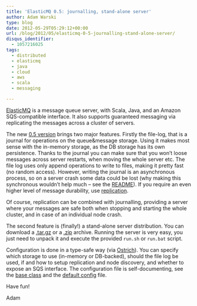```yaml
---
title: 'ElasticMQ 0.5: journalling, stand-alone server'
author: Adam Warski
type: blog
date: 2012-05-29T05:29:12+00:00
url: /blog/2012/05/elasticmq-0-5-journalling-stand-alone-server/
disqus_identifier:
  - 1057216025
tags:
  - distributed
  - elasticmq
  - java
  - cloud
  - aws
  - scala
  - messaging

---
```

[ElasticMQ][1] is a message queue server, with Scala, Java, and an Amazon SQS-compatible interface. It also supports guaranteed messaging via replicating the messages across a cluster of servers.

The new [0.5 version][1] brings two major features. Firstly the file-log, that is a journal for operations on the queue&message storage. Using it makes most sense with the in-memory storage, as the DB storage has its own persistence. Thanks to the journal you can make sure that you won&#8217;t loose messages across server restarts, when moving the whole server etc. The file log uses only append operations to write to files, making it pretty fast (no random access). However, writing the journal is an asynchronous process, so on a server crash some data could be lost (why making this synchronous wouldn&#8217;t help much &#8211; see the [README][2]). If you require an even higher level of message durability, use [replication][3].

Of course, replication can be combined with journalling, providing a server where your messages are safe both when stopping and starting the whole cluster, and in case of an individual node crash.

The second feature is (finally!) a stand-alone server distribution. You can download a [.tar.gz][4] or a [.zip][5] archive. Running the server is very easy, you just need to unpack it and execute the provided `run.sh` or `run.bat` script.

Configuration is done in a type-safe way (via [Ostrich][6]). You can specify which storage to use (in-memory or DB-backed), should the file log be used, if and how to setup replication and node discovery, and whether to expose an SQS interface. The configuration file is self-documenting, see the [base class][7] and the [default config][8] file.

Have fun!

Adam

 [1]: http://www.elasticmq.org
 [2]: https://github.com/adamw/elasticmq#adding-journaling-to-an-in-memory-storage
 [3]: https://github.com/adamw/elasticmq#starting-a-replicated-storage
 [4]: https://github.com/downloads/adamw/elasticmq/elasticmq-0.5.tar.gz
 [5]: https://github.com/downloads/adamw/elasticmq/elasticmq-0.5.zip
 [6]: https://github.com/twitter/ostrich/
 [7]: https://github.com/adamw/elasticmq/blob/master/server/src/main/scala/org/elasticmq/server/ElasticMQServerConfig.scala
 [8]: https://github.com/adamw/elasticmq/blob/master/server/src/main/resources/conf/Default.scala
